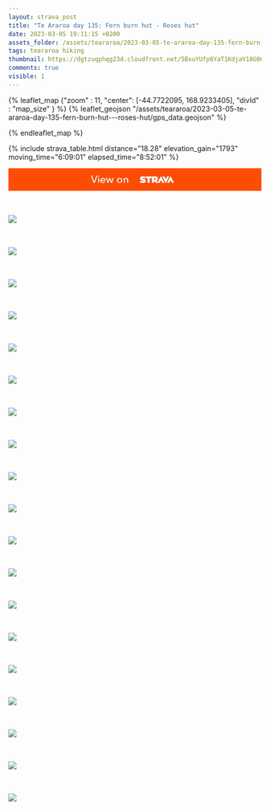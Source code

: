 ```yaml
---
layout: strava_post
title: "Te Araroa day 135: Fern burn hut - Roses hut"
date: 2023-03-05 19:11:15 +0200
assets_folder: /assets/teararoa/2023-03-05-te-araroa-day-135-fern-burn-hut---roses-hut
tags: teararoa hiking
thumbnail: https://dgtzuqphqg23d.cloudfront.net/5BxuYUfp6YaT1KdjaV18G0Cw97cb_i3EtW_3Wu64bHc-767x1024.jpg
comments: true
visible: 1
---
```



{% leaflet_map {"zoom" : 11,
                  "center": [-44.7722095, 168.9233405],
                 "divId" : "map_size" } %}
    {% leaflet_geojson "/assets/teararoa/2023-03-05-te-araroa-day-135-fern-burn-hut---roses-hut/gps_data.geojson" %}

{% endleaflet_map %}





{% include strava_table.html distance="18.28" elevation_gain="1793" moving_time="6:09:01" elapsed_time="8:52:01" %}

[![](/assets/strava.jpg)](https://www.strava.com/activities/8673061790)


<br />

![](https://dgtzuqphqg23d.cloudfront.net/5BxuYUfp6YaT1KdjaV18G0Cw97cb_i3EtW_3Wu64bHc-767x1024.jpg)


<br />

![](https://dgtzuqphqg23d.cloudfront.net/ybQ7BHfNsv3fDEhdE9Ls1XZvb7BnUncqK36HCK3AxXQ-1024x768.jpg)


<br />

![](https://dgtzuqphqg23d.cloudfront.net/ZW-V6kQGgAbWUMUcxJzMBVLefLk22-EbT3LrgL3ME24-1024x768.jpg)


<br />

![](https://dgtzuqphqg23d.cloudfront.net/tGGazKTq_4sPChQqJnJKts8Y4__e3xSrDsgEUnixqjo-768x1024.jpg)


<br />

![](https://dgtzuqphqg23d.cloudfront.net/0m_bDXpLaWjJJ3GtBJ6gYFqR_pVc9WcYxvvXdaNEHF4-768x1024.jpg)


<br />

![](https://dgtzuqphqg23d.cloudfront.net/sRizk4tJ_6bDxlN7KCfFMa4KMYQArTqlVf3zQXMg2GQ-768x1024.jpg)


<br />

![](https://dgtzuqphqg23d.cloudfront.net/HFSPfav-pHbYIiz0xZjIcb1NG9BB2AgpYIKT_tuECNI-1024x768.jpg)


<br />

![](https://dgtzuqphqg23d.cloudfront.net/PSKTJwwZt2Ssb1qCQPFZKu2jEOvPKLfg5m4Del-oJuM-1024x768.jpg)


<br />

![](https://dgtzuqphqg23d.cloudfront.net/OCzARNup0qHM8NaPecEh5sUWEpm0Dxy9U-onrH4itmI-768x1024.jpg)


<br />

![](https://dgtzuqphqg23d.cloudfront.net/o_4v2unhd3_w0yUX11hHgkDMDVxS4PdbkpQ7crRZszU-1024x768.jpg)


<br />

![](https://dgtzuqphqg23d.cloudfront.net/MNKVV3a1DBm1uVzjv4snrpd_GTVSklOnRnE7jZ8k8Tg-768x1024.jpg)


<br />

![](https://dgtzuqphqg23d.cloudfront.net/RRZx7ef2mEE7MClSWx62j1cuNdO6kqTFf6hzsQPqQUw-1024x768.jpg)


<br />

![](https://dgtzuqphqg23d.cloudfront.net/6Vjlih649pPFeUTavNxnevYxQkX2TNaXbefgC_zgObM-1024x768.jpg)


<br />

![](https://dgtzuqphqg23d.cloudfront.net/lpbZmpR5yqURMjmbdIS5Cf863CmpMyOxkEaw7Kmpi5U-1024x768.jpg)


<br />

![](https://dgtzuqphqg23d.cloudfront.net/gMCNGZ555emik_qgaksGv2BFbj8htkkpi9zgGxUvmuA-1024x768.jpg)


<br />

![](https://dgtzuqphqg23d.cloudfront.net/I7AzMGpJgGYa-5bf5-9VrzoVN4OhV4fAQwIqLtwhSF0-1024x768.jpg)


<br />

![](https://dgtzuqphqg23d.cloudfront.net/Y5VxSBigcDmo-3IrTNc63xwFX5zTaJKFzg0ew-WjCE0-1024x768.jpg)


<br />

![](https://dgtzuqphqg23d.cloudfront.net/6PpuaVzgwrpvQNWmxUpkimZ4MzAAywpkpjSClBsaSOM-1024x768.jpg)


<br />

![](https://dgtzuqphqg23d.cloudfront.net/7y5Y0nf1-CH9bGbCbfK03n5WmL1mgPTCsgZ0eBB3lf8-1024x768.jpg)
